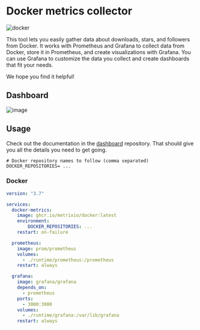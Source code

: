 # Docker metrics collector

![docker](https://user-images.githubusercontent.com/773481/209433247-decbb4f6-e722-4862-8063-d4e4f0bf3c29.png)


This tool lets you easily gather data about downloads, stars, and followers from Docker. It works with Prometheus and Grafana to collect data from Docker, store it in Prometheus, and create visualizations with Grafana. You can use Grafana to customize the data you collect and create dashboards that fit your needs.

We hope you find it helpful!

## Dashboard

![image](https://user-images.githubusercontent.com/773481/209438291-a887500d-7425-4f95-88db-f05261d728e6.png)

## Usage

Check out the documentation in the [dashboard](https://github.com/metrixio/dashboard) repository. That should give you all the details you need to get going.

```dotenv
# Docker repository names to follow (comma separated)
DOCKER_REPOSITORIES= ...
```

### Docker

```yaml
version: "3.7"

services:
  docker-metrics:
    image: ghcr.io/metrixio/docker:latest
    environment:
        DOCKER_REPOSITORIES: ...
    restart: on-failure

  prometheus:
    image: prom/prometheus
    volumes:
      - ./runtime/prometheus:/prometheus
    restart: always

  grafana:
    image: grafana/grafana
    depends_on:
      - prometheus
    ports:
      - 3000:3000
    volumes:
      - ./runtime/grafana:/var/lib/grafana
    restart: always
```
